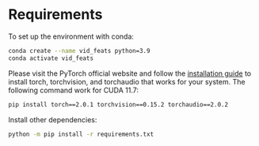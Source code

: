 # Requirements

To set up the environment with conda:

```sh
conda create --name vid_feats python=3.9
conda activate vid_feats
```

Please visit the PyTorch official website and follow the <a href="https://pytorch.org/get-started/locally/">installation guide</a> to install torch, torchvision, and torchaudio that works for your system. The following command work for CUDA 11.7:

```sh
pip install torch==2.0.1 torchvision==0.15.2 torchaudio==2.0.2
```

Install other dependencies:

```sh
python -m pip install -r requirements.txt
```